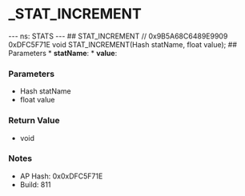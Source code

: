 # _STAT_INCREMENT

--- ns: STATS --- ## STAT_INCREMENT  // 0x9B5A68C6489E9909 0xDFC5F71E void STAT_INCREMENT(Hash statName, float value);   ## Parameters * **statName**: * **value**:

### Parameters
* Hash statName
* float value

### Return Value
* void

### Notes
* AP Hash: 0x0xDFC5F71E
* Build: 811

